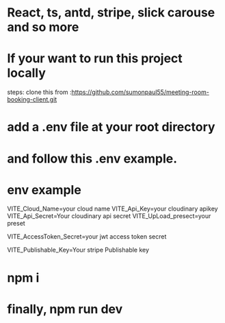 <!-- room Booking System client -->

# React, ts, antd, stripe, slick carouse and so more

# If your want to run this project locally

steps: clone this from :https://github.com/sumonpaul55/meeting-room-booking-client.git

# add a .env file at your root directory

# and follow this .env example.

# env example

<!-- # cludinay -->

VITE_Cloud_Name=your cloud name
VITE_Api_Key=your cloudinary apikey
VITE_Api_Secret=Your cloudinary api secret
VITE_UpLoad_presect=your preset

<!-- # jwt  -->

VITE_AccessToken_Secret=your jwt access token secret

<!-- # stripe -->

VITE_Publishable_Key=Your stripe Publishable key

# npm i

# finally, npm run dev
